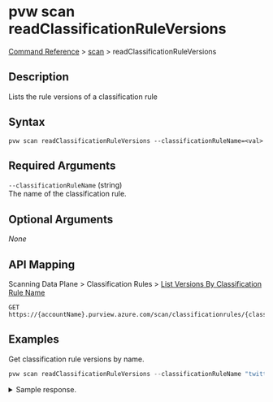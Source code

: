 # pvw scan readClassificationRuleVersions
[Command Reference](../../../README.md#command-reference) > [scan](./main.md) > readClassificationRuleVersions

## Description
Lists the rule versions of a classification rule

## Syntax
```
pvw scan readClassificationRuleVersions --classificationRuleName=<val>
```

## Required Arguments
`--classificationRuleName` (string)  
The name of the classification rule.

## Optional Arguments
*None*

## API Mapping
Scanning Data Plane > Classification Rules > [List Versions By Classification Rule Name](https://docs.microsoft.com/en-us/rest/api/purview/scanningdataplane/classification-rules/list-versions-by-classification-rule-name)
```
GET https://{accountName}.purview.azure.com/scan/classificationrules/{classificationRuleName}/versions
```

## Examples
Get classification rule versions by name.
```powershell
pvw scan readClassificationRuleVersions --classificationRuleName "twitter_handle"
```
<details><summary>Sample response.</summary>
<p>

```json
{
    "count": 2,
    "value": [
        {
            "id": "classificationrules/twitter_handle/versions/1",
            "kind": "Custom",
            "name": "twitter_handle",
            "properties": {
                "classificationAction": "Keep",
                "classificationName": "Twitter Handle",
                "classificationRuleBloomFilter": null,
                "collection": null,
                "columnPatterns": [],
                "createdAt": "2022-02-27T21:00:53.2883178Z",
                "dataPatterns": [
                    {
                        "kind": "Regex",
                        "pattern": "^@[a-zA-Z0-9]+$"
                    }
                ],
                "description": "This classification rule detects Twitter handles.",
                "lastModifiedAt": "2022-02-27T21:00:53.2883178Z",
                "minimumDistinctMatchCount": null,
                "minimumPercentageMatch": 60.0,
                "owner": "095354ff-cae8-44ff-8120-22ec5a941b40",
                "ruleStatus": "Enabled",
                "version": 1
            }
        },
        {
            "id": "classificationrules/twitter_handle/versions/2",
            "kind": "Custom",
            "name": "twitter_handle",
            "properties": {
                "classificationAction": "Keep",
                "classificationName": "Twitter Handle",
                "classificationRuleBloomFilter": null,
                "collection": null,
                "columnPatterns": [],
                "createdAt": "2022-02-27T21:00:53.2883178Z",
                "dataPatterns": [
                    {
                        "kind": "Regex",
                        "pattern": "^@[a-zA-Z0-9]{5,15}$"
                    }
                ],
                "description": "This classification rule detects Twitter handles - v2.",
                "lastModifiedAt": "2022-02-27T21:02:53.9819342Z",
                "minimumDistinctMatchCount": null,
                "minimumPercentageMatch": 60.0,
                "owner": "095354ff-cae8-44ff-8120-22ec5a941b40",
                "ruleStatus": "Enabled",
                "version": 2
            }
        }
    ]
}
```
</p>
</details>
